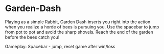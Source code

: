# Garden-Dash

Playing as a simple Rabbit, Garden Dash inserts you right into the action when you realize a horde of bees is pursuing you. Use the spacebar to jump from pot to pot and avoid the sharp shovels. Reach the end of the garden before the bees catch you!

Gameplay:
Spacebar - jump, reset game after win/loss
